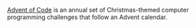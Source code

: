 [Advent of Code](https://adventofcode.com/) is an annual set of Christmas-themed computer programming challenges that follow an Advent calendar.

